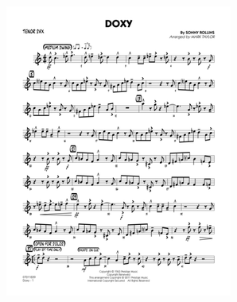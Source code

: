 ![Partitura de Doxy](https://github.com/coliqui/coliqui.github.io/blob/master/_images/doxy_tenor.png)
